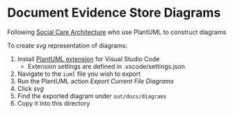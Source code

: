 # Document Evidence Store Diagrams

Following [Social Care Architecture](https://github.com/LBHackney-IT/social-care-architecture) who use PlantUML to construct diagrams

To create _svg_ representation of diagrams:
1. Install [PlantUML extension](https://marketplace.visualstudio.com/items?itemName=jebbs.plantuml) for Visual Studio Code
   - Extension settings are defined in .vscode/settings.json
2. Navigate to the `iuml` file you wish to export
3. Run the PlantUML action _Export Current File Diagrams_
4. Click _svg_
5. Find the exported diagram under `out/docs/diagrams`
6. Copy it into this directory
